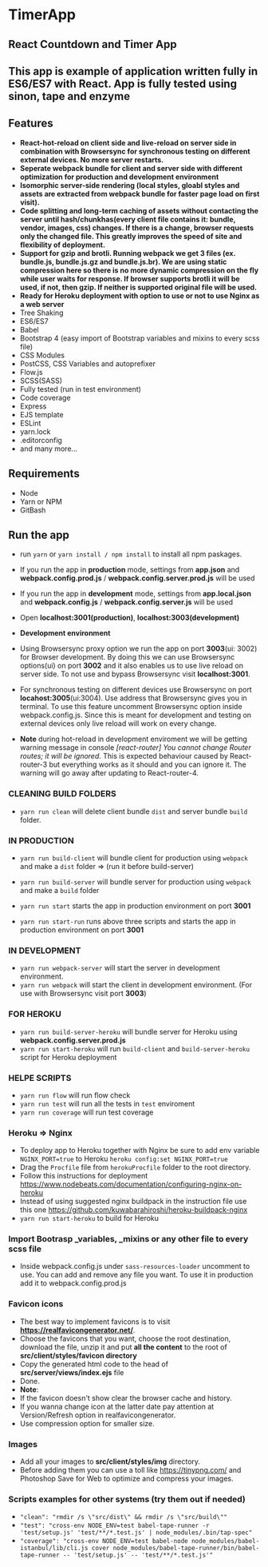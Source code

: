 # TimerApp #

## React Countdown and Timer App ##

## This app is example of application written fully in ES6/ES7 with React. App is fully tested using sinon, tape and enzyme ##

## Features ##

* **React-hot-reload on client side and live-reload on server side in combination with Browsersync for synchronous testing on different external devices.  No more server restarts.**
* **Seperate webpack bundle for client and server side with different optimization for production and development environment**
* **Isomorphic server-side rendering (local styles, gloabl styles and assets are extracted from webpack bundle for faster page load on first visit).**
* **Code splitting and long-term caching of assets without contacting the server until hash/chunkhas(every client file contains it: bundle, vendor, images, css) changes. If there is a change, browser requests only the changed file. This greatly improves the speed of site and flexibility of deployment.**
* **Support for gzip and brotli. Running webpack we get 3 files (ex. bundle.js, bundle.js.gz and bundle.js.br). We are using static compression here so there is no more dynamic compression on the fly while user waits for response. If browser supports brotli it will be used, if not, then gzip. If neither is supported original file will be used.**
* **Ready for Heroku deployment with option to use or not to use Nginx as a web server**
* Tree Shaking
* ES6/ES7
* Babel
* Bootstrap 4 (easy import of Bootstrap variables and mixins to every scss file)
* CSS Modules
* PostCSS, CSS Variables and autoprefixer
* Flow.js
* SCSS(SASS)
* Fully tested (run in test environment)
* Code coverage
* Express
* EJS template
* ESLint
* yarn.lock
* .editorconfig
* and many more...

## Requirements ##

* Node
* Yarn or NPM
* GitBash

## Run the app ##

* run `yarn` or `yarn install / npm install` to install all npm paskages.

* If you run the app in **production** mode, settings from **app.json** and **webpack.config.prod.js** / **webpack.config.server.prod.js** will be used
* If you run the app in **development** mode, settings from **app.local.json** and **webpack.config.js** / **webpack.config.server.js** will be used
* Open **localhost:3001(production)**, **localhost:3003(development)**

* **Development environment**
* Using Browsersync proxy option we run the app on port **3003**(ui: 3002) for Browser development. By doing this we can use Browsersync options(ui) on port **3002** and it also enables us to use live reload on server side. To not use and bypass Browsersync visit **localhost:3001**.

* For synchronous testing on different devices use Browsersync on port **locahost:3005**(ui:3004). Use address that Browsersync gives you in terminal. To use this feature uncomment Browsersync option inside webpack.config.js. Since this is meant for development and testing on external devices only live reload will work on every change.

* **Note** during hot-reload in development enviroment we will be getting warning message in console *[react-router] You cannot change Router routes; it will be ignored*. This is expected behaviour caused by React-router-3 but everything works as it should and you can ignore it. The warning will go away after updating to React-router-4.

### CLEANING BUILD FOLDERS ###

* `yarn run clean` will delete client bundle `dist` and server bundle `build` folder.

### IN PRODUCTION ###

* `yarn run build-client` will bundle client for production using `webpack` and make a `dist` folder => (run it before build-server)
* `yarn run build-server`  will bundle server for production using `webpack` and make a `build` folder
* `yarn run start` starts the app in production environment on port **3001**

* `yarn run start-run` runs above three scripts and starts the app in production environment on port **3001**

### IN DEVELOPMENT ###

* `yarn run webpack-server` will start the server in development environment.
* `yarn run webpack` will start the client in development environment. (For use with Browsersync visit port **3003**)

### FOR HEROKU ###

* `yarn run build-server-heroku` will bundle server for Heroku using **webpack.config.server.prod.js**
* `yarn run start-heroku` will run `build-client` and `build-server-heroku` script for Heroku deployment

### HELPE SCRIPTS ###

* `yarn run flow` will run flow check
* `yarn run test` will run all the tests in `test` enviroment
* `yarn run coverage` will run test coverage

### Heroku => Nginx ###

* To deploy app to Heroku together with Nginx be sure to add env variable `NGINX_PORT=true` to Heroku `heroku config:set NGINX_PORT=true`
* Drag the `Procfile` file from `herokuProcfile` folder to the root directory.
* Follow this instructions for deployment <https://www.nodebeats.com/documentation/configuring-nginx-on-heroku>
* Instead of using suggested nginx buildpack in the instruction file use this one <https://github.com/kuwabarahiroshi/heroku-buildpack-nginx>
* `yarn run start-heroku` to build for Heroku

### Import Bootrasp _variables, _mixins or any other file to every scss file ###

* Inside webpack.config.js under `sass-resources-loader` uncomment to use. You can add and remove any file you want. To use it in production add it to webpack.config.prod.js

### Favicon icons ###

* The best way to implement favicons is to visit **<https://realfavicongenerator.net/>**.
* Choose the favicons that you want, choose the root destination, download the file, unzip it and put **all the content** to the root of **src/client/styles/favicon directory**
* Copy the generated html code to the head of **src/server/views/index.ejs** file
* Done.
* **Note**:
* If the favicon doesn't show clear the browser cache and history.
* If you wanna change icon at the latter date pay attention at Version/Refresh option in realfavicongenerator.
* Use compression option for smaller size.

### Images ###

* Add all your images to **src/client/styles/img** directory.
* Before adding them you can use a toll like <https://tinypng.com/> and Photoshop Save for Web to optimize and compress your images.

### Scripts examples for other systems (try them out if needed) ###

* `"clean": "rmdir /s \"src/dist\" && rmdir /s \"src/build\""`
* `"test": "cross-env NODE_ENV=test babel-tape-runner -r 'test/setup.js' 'test/**/*.test.js' | node_modules/.bin/tap-spec"`
* `"coverage": "cross-env NODE_ENV=test babel-node node_modules/babel-istanbul/lib/cli.js cover node_modules/babel-tape-runner/bin/babel-tape-runner -- 'test/setup.js' -- 'test/**/*.test.js'"`
